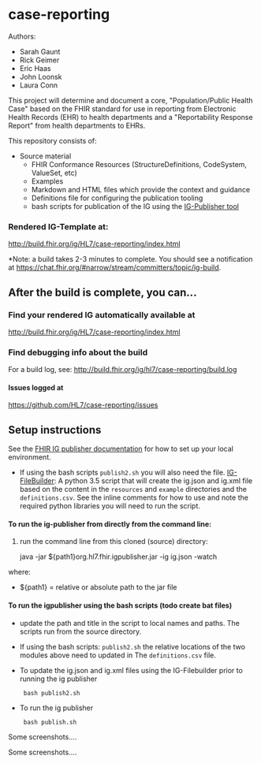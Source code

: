 # case-reporting

Authors:

- Sarah Gaunt
- Rick Geimer
- Eric Haas
- John Loonsk
- Laura Conn

This project will determine and document a core, "Population/Public Health Case" based on the FHIR standard for use in reporting from Electronic Health Records (EHR) to health departments and a "Reportability Response Report" from health departments to EHRs.

This repository consists of:

- Source material
  - FHIR Conformance Resources (StructureDefinitions, CodeSystem, ValueSet, etc)
  - Examples
  - Markdown and HTML files which provide the context and guidance
  - Definitions file for configuring the publication tooling
  - bash scripts for publication of the IG using the [IG-Publisher tool](http://wiki.hl7.org/index.php?title=IG_Publisher_Documentation)


### Rendered IG-Template at:

http://build.fhir.org/ig/HL7/case-reporting/index.html

*Note: a build takes 2-3 minutes to complete. You should see a notification at https://chat.fhir.org/#narrow/stream/committers/topic/ig-build.

## After the build is complete, you can...

### Find your rendered IG automatically available at

http://build.fhir.org/ig/HL7/case-reporting/index.html

### Find debugging info about the build

For a build log, see:
http://build.fhir.org/ig/hl7/case-reporting/build.log

#### Issues logged at 

https://github.com/HL7/case-reporting/issues


## Setup instructions

See the [FHIR IG publisher documentation](http://wiki.hl7.org/index.php?title=IG_Publisher_Documentation)  for how to set up your local environment.
<!--
In order to create and publish this implementation guide using the IG-Publisher, other modules are needed which contains the templates and static html files. You will also need to import these modules

- [IG-Template](https://github.com/Healthedata1/IG-Template): a module containing all the static template and pages and build files for FHIR IG Publishing
-->
- If using the bash scripts `publish2.sh` you will also need the file. [IG-FileBuilder](https://github.com/Healthedata1/FHIR-IGPub-filebuilder): A python 3.5 script that will create the ig.json and ig.xml file based on the content in the `resources` and `example` directories and the `definitions.csv`.  See the inline comments for how to use and note the required python libraries you will need to run the script.

#### To run the ig-publisher from directly from the command line:

1. run the command line from this cloned (source) directory:

      java -jar ${path1}org.hl7.fhir.igpublisher.jar -ig ig.json -watch

where:
- ${path1} = relative or absolute path to the jar file


####  To run the igpublisher using the bash scripts (todo create bat files)

- update the path and title in the script to local names and paths.  The scripts run from the source directory.
- If using the bash scripts:  `publish2.sh` the relative locations of the two modules above need to updated in The `definitions.csv` file.
- To update the ig.json and ig.xml files using the IG-Filebuilder prior to running the ig publisher

       bash publish2.sh

- To run the ig publisher


       bash publish.sh

Some screenshots....

Some screenshots....

